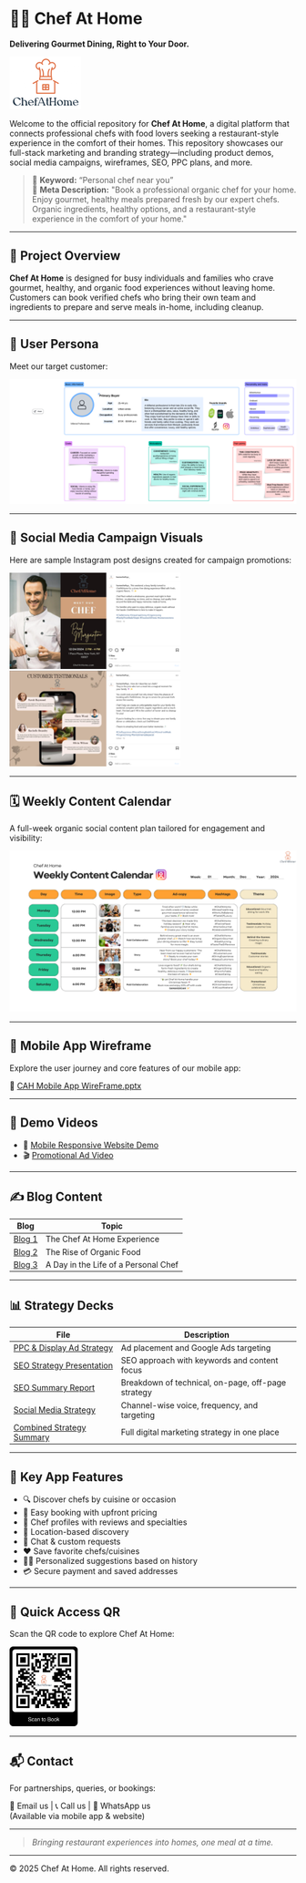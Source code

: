 # 👨‍🍳 Chef At Home

**Delivering Gourmet Dining, Right to Your Door.**

![CAH Logo](https://github.com/mrinalmishra31/Chef-At-Home/blob/main/CAH%20Demos%20%26%20Assets/CAH%20Logo.png)

Welcome to the official repository for **Chef At Home**, a digital platform that connects professional chefs with food lovers seeking a restaurant-style experience in the comfort of their homes. This repository showcases our full-stack marketing and branding strategy—including product demos, social media campaigns, wireframes, SEO, PPC plans, and more.

> 🎯 **Keyword:** “Personal chef near you”  
> 📝 **Meta Description:** "Book a professional organic chef for your home. Enjoy gourmet, healthy meals prepared fresh by our expert chefs. Organic ingredients, healthy options, and a restaurant-style experience in the comfort of your home."

---

## 📲 Project Overview

**Chef At Home** is designed for busy individuals and families who crave gourmet, healthy, and organic food experiences without leaving home. Customers can book verified chefs who bring their own team and ingredients to prepare and serve meals in-home, including cleanup.

---

## 👥 User Persona

Meet our target customer:

![CAH User Persona](https://github.com/mrinalmishra31/Chef-At-Home/blob/main/CAH%20Demos%20%26%20Assets/CAH%20User%20Persona.png)

---

## 🎯 Social Media Campaign Visuals

Here are sample Instagram post designs created for campaign promotions:

<p float="left">
  <img src="https://github.com/mrinalmishra31/Chef-At-Home/blob/main/CAH%20Demos%20%26%20Assets/CAH%20Insta%20Demo%20Post%201.png" width="300"/>
  <img src="https://github.com/mrinalmishra31/Chef-At-Home/blob/main/CAH%20Demos%20%26%20Assets/CAH%20Insta%20Demo%20Post%202.png" width="300"/>
</p>

---

## 🗓 Weekly Content Calendar

A full-week organic social content plan tailored for engagement and visibility:

![CAH Weekly Content Calendar](https://github.com/mrinalmishra31/Chef-At-Home/blob/main/CAH%20Demos%20%26%20Assets/CAH%20Weekly%20Content%20Calendar.png)

---

## 📱 Mobile App Wireframe

Explore the user journey and core features of our mobile app:

📄 [CAH Mobile App WireFrame.pptx](https://github.com/mrinalmishra31/Chef-At-Home/blob/main/CAH%20Application%20Wireframe/CAH%20Mobile%20App%20WireFrame.pptx)

---

## 🎥 Demo Videos

- 📱 [Mobile Responsive Website Demo](https://github.com/mrinalmishra31/Chef-At-Home/blob/main/CAH%20Demos%20%26%20Assets/1%20CAH%20Mobile%20responsive%20website%20demo.mp4)  
- 🎬 [Promotional Ad Video](https://github.com/mrinalmishra31/Chef-At-Home/blob/main/CAH%20Demos%20%26%20Assets/2%20CAH%20Ad%20Video.mp4)

---

## ✍️ Blog Content

| Blog | Topic |
|------|-------|
| [Blog 1](https://github.com/mrinalmishra31/Chef-At-Home/blob/main/CAH%20Demos%20%26%20Assets/CAH%20zBlog%201.pdf) | The Chef At Home Experience |
| [Blog 2](https://github.com/mrinalmishra31/Chef-At-Home/blob/main/CAH%20Demos%20%26%20Assets/CAH%20zBlog%202.pdf) | The Rise of Organic Food |
| [Blog 3](https://github.com/mrinalmishra31/Chef-At-Home/blob/main/CAH%20Demos%20%26%20Assets/CAH%20zBlog%203.pdf) | A Day in the Life of a Personal Chef |

---

## 📊 Strategy Decks

| File | Description |
|------|-------------|
| [PPC & Display Ad Strategy](https://github.com/mrinalmishra31/Chef-At-Home/blob/main/CAH%20Final%20Strategies/CAH%20PPC%20%26%20Display%20Ad%20Strategy.pdf) | Ad placement and Google Ads targeting |
| [SEO Strategy Presentation](https://github.com/mrinalmishra31/Chef-At-Home/blob/main/CAH%20Final%20Strategies/CAH%20SEO%20Strategy%20Presentation.pdf) | SEO approach with keywords and content focus |
| [SEO Summary Report](https://github.com/mrinalmishra31/Chef-At-Home/blob/main/CAH%20Final%20Strategies/CAH%20SEO%20Strategy%20Summary%20Report.pdf) | Breakdown of technical, on-page, off-page strategy |
| [Social Media Strategy](https://github.com/mrinalmishra31/Chef-At-Home/blob/main/CAH%20Final%20Strategies/CAH%20Social%20Media%20Strategy.pdf) | Channel-wise voice, frequency, and targeting |
| [Combined Strategy Summary](https://github.com/mrinalmishra31/Chef-At-Home/blob/main/CAH%20Final%20Strategies/CAH%20PPC%2C%20Display-Ad%2C%20Social%20Media%20Strategy%20Summary%20Report.pdf) | Full digital marketing strategy in one place |

---

## 🧠 Key App Features

- 🔍 Discover chefs by cuisine or occasion  
- 🧾 Easy booking with upfront pricing  
- 🌟 Chef profiles with reviews and specialties  
- 📍 Location-based discovery  
- 💬 Chat & custom requests  
- ❤️ Save favorite chefs/cuisines  
- 🧑‍🍳 Personalized suggestions based on history  
- 💳 Secure payment and saved addresses  

---

## 📲 Quick Access QR

Scan the QR code to explore Chef At Home:

<img src="https://github.com/mrinalmishra31/Chef-At-Home/blob/main/CAH%20Demos%20%26%20Assets/CAH%20QR.png" width="120"/>

---

## 📬 Contact

For partnerships, queries, or bookings:

📧 Email us | 📞 Call us | 💬 WhatsApp us  
(Available via mobile app & website)

---

> *Bringing restaurant experiences into homes, one meal at a time.*

---

© 2025 Chef At Home. All rights reserved.
